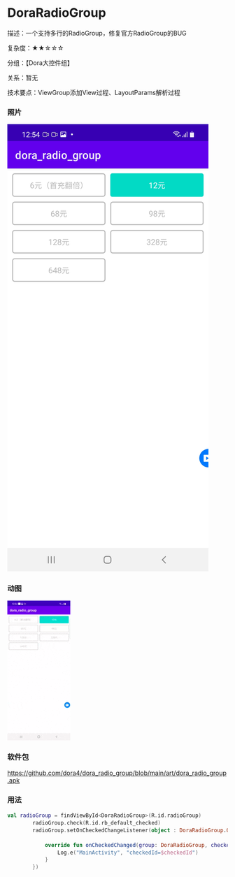 # DoraRadioGroup

描述：一个支持多行的RadioGroup，修复官方RadioGroup的BUG

复杂度：★★☆☆☆

分组：【Dora大控件组】

关系：暂无

技术要点：ViewGroup添加View过程、LayoutParams解析过程

### 照片

![avatar](https://github.com/dora4/dora_radio_group/blob/main/art/dora_radio_group.jpg)

### 动图

![avatar](https://github.com/dora4/dora_radio_group/blob/main/art/dora_radio_group.gif)

### 软件包

https://github.com/dora4/dora_radio_group/blob/main/art/dora_radio_group.apk

### 用法

```kotlin
val radioGroup = findViewById<DoraRadioGroup>(R.id.radioGroup)
        radioGroup.check(R.id.rb_default_checked)
        radioGroup.setOnCheckedChangeListener(object : DoraRadioGroup.OnCheckedChangeListener {

            override fun onCheckedChanged(group: DoraRadioGroup, checkedId: Int) {
                Log.e("MainActivity", "checkedId=$checkedId")
            }
        })
```
